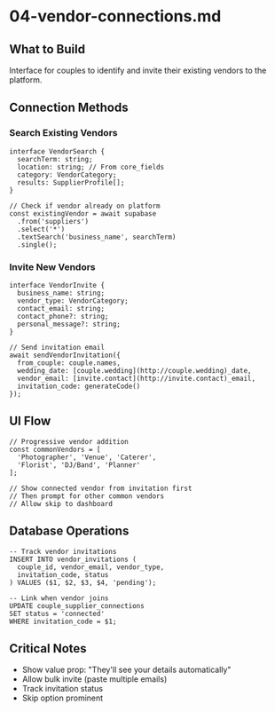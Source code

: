 # 04-vendor-connections.md

## What to Build

Interface for couples to identify and invite their existing vendors to the platform.

## Connection Methods

### Search Existing Vendors

```
interface VendorSearch {
  searchTerm: string;
  location: string; // From core_fields
  category: VendorCategory;
  results: SupplierProfile[];
}

// Check if vendor already on platform
const existingVendor = await supabase
  .from('suppliers')
  .select('*')
  .textSearch('business_name', searchTerm)
  .single();
```

### Invite New Vendors

```
interface VendorInvite {
  business_name: string;
  vendor_type: VendorCategory;
  contact_email: string;
  contact_phone?: string;
  personal_message?: string;
}

// Send invitation email
await sendVendorInvitation({
  from_couple: couple.names,
  wedding_date: [couple.wedding](http://couple.wedding)_date,
  vendor_email: [invite.contact](http://invite.contact)_email,
  invitation_code: generateCode()
});
```

## UI Flow

```
// Progressive vendor addition
const commonVendors = [
  'Photographer', 'Venue', 'Caterer', 
  'Florist', 'DJ/Band', 'Planner'
];

// Show connected vendor from invitation first
// Then prompt for other common vendors
// Allow skip to dashboard
```

## Database Operations

```
-- Track vendor invitations
INSERT INTO vendor_invitations (
  couple_id, vendor_email, vendor_type,
  invitation_code, status
) VALUES ($1, $2, $3, $4, 'pending');

-- Link when vendor joins
UPDATE couple_supplier_connections
SET status = 'connected'
WHERE invitation_code = $1;
```

## Critical Notes

- Show value prop: "They'll see your details automatically"
- Allow bulk invite (paste multiple emails)
- Track invitation status
- Skip option prominent